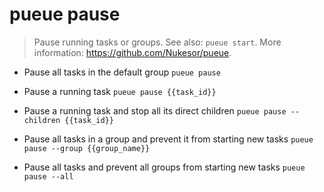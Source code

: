 # pueue pause
> Pause running tasks or groups.
> See also: `pueue start`.
> More information: <https://github.com/Nukesor/pueue>.

- Pause all tasks in the default group
`pueue pause`

- Pause a running task
`pueue pause {{task_id}}`

- Pause a running task and stop all its direct children
`pueue pause --children {{task_id}}`

- Pause all tasks in a group and prevent it from starting new tasks
`pueue pause --group {{group_name}}`

- Pause all tasks and prevent all groups from starting new tasks
`pueue pause --all`
